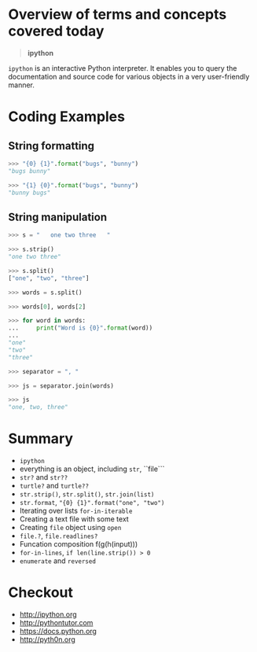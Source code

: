 # Overview of terms and concepts covered today

> __ipython__

```ipython``` is an interactive Python interpreter. It enables you to query the documentation and source code for various objects in a very user-friendly manner.


# Coding Examples

## String formatting

```python
>>> "{0} {1}".format("bugs", "bunny")
"bugs bunny"

>>> "{1} {0}".format("bugs", "bunny")
"bunny bugs"
```

## String manipulation

```python
>>> s = "   one two three   "

>>> s.strip()
"one two three"

>>> s.split()
["one", "two", "three"]

>>> words = s.split()

>>> words[0], words[2]

>>> for word in words:
...     print("Word is {0}".format(word))
...
"one"
"two"
"three"

>>> separator = ", "

>>> js = separator.join(words)

>>> js
"one, two, three"

```

# Summary

* ```ipython```
* everything is an object, including ```str```, ``file```
* ```str?``` and ```str??```
* ```turtle?``` and ```turtle??```
* ```str.strip()```, ```str.split()```, ```str.join(list)```
* ```str.format```, ```"{0} {1}".format("one", "two")```
* Iterating over lists ```for-in-iterable```
* Creating a text file with some text
* Creating ```file``` object using ```open```
* ```file.?```, ```file.readlines?```
* Funcation composition f(g(h(input)))
* ```for-in-lines```, ```if len(line.strip()) > 0```
* ```enumerate``` and ```reversed```

# Checkout

* http://ipython.org
* http://pythontutor.com
* https://docs.python.org
* http://pyth0n.org

